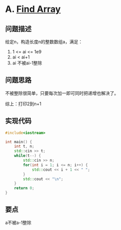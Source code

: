 # A. [Find Array](https://codeforces.com/problemset/problem/1608/A)

## 问题描述

给定n，构造长度n的整数数组a，满足：

1. 1 <= ai <= 1e9
2. ai < ai+1
3. ai 不被ai-1整除



## 问题思路

不被整除很简单，只要每次加一即可同时把递增也解决了。



综上：打印2到n+1



## 实现代码

```c++
#include<iostream>

int main() {
	int t, n;
	std::cin >> t;
	while(t--) {
		std::cin >> n;
		for(int i = 1; i <= n; i++) {
			std::cout << i + 1 << " ";
		}
		std::cout << "\n";
	}
	return 0;
}
```



## 要点

a不被a-1整除